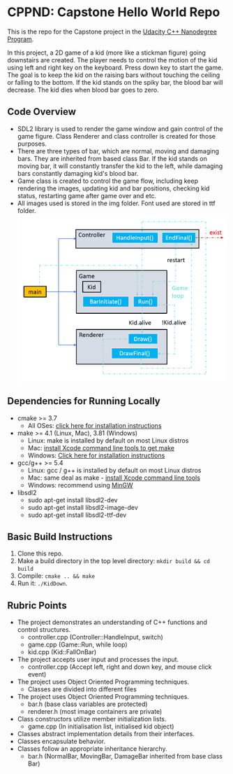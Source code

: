 # CPPND: Capstone Hello World Repo

This is the repo for the Capstone project in the [Udacity C++ Nanodegree Program](https://www.udacity.com/course/c-plus-plus-nanodegree--nd213).

In this project, a 2D game of a kid (more like a stickman figure) going downstairs are created. The player needs to control the motion of the kid using left and right key on the keyboard. Press down key to start the game. The goal is to keep the kid on the raising bars without touching the ceiling or falling to the bottom. If the kid stands on the spiky bar, the blood bar will decrease. The kid dies when blood bar goes to zero.



## Code Overview
* SDL2 library is used to render the game window and gain control of the game figure. Class Renderer and class controller is created for those purposes.
* There are three types of bar, which are normal, moving and damaging bars. They are inherited from based class Bar. If the kid stands on moving bar, it will constantly transfer the kid to the left, while damaging bars constantly damaging kid's blood bar.
* Game class is created to control the game flow, including keep rendering the images, updating kid and bar positions, checking kid status, restarting game after game over and etc. 
* All images used is stored in the img folder. Font used are stored in ttf folder.
![Main Code Structure](img/Code&#32;Structure.PNG)

## Dependencies for Running Locally
* cmake >= 3.7
  * All OSes: [click here for installation instructions](https://cmake.org/install/)
* make >= 4.1 (Linux, Mac), 3.81 (Windows)
  * Linux: make is installed by default on most Linux distros
  * Mac: [install Xcode command line tools to get make](https://developer.apple.com/xcode/features/)
  * Windows: [Click here for installation instructions](http://gnuwin32.sourceforge.net/packages/make.htm)
* gcc/g++ >= 5.4
  * Linux: gcc / g++ is installed by default on most Linux distros
  * Mac: same deal as make - [install Xcode command line tools](https://developer.apple.com/xcode/features/)
  * Windows: recommend using [MinGW](http://www.mingw.org/)
* libsdl2
  * sudo apt-get install libsdl2-dev
  * sudo apt-get install libsdl2-image-dev
  * sudo apt-get install libsdl2-ttf-dev

## Basic Build Instructions

1. Clone this repo.
2. Make a build directory in the top level directory: `mkdir build && cd build`
3. Compile: `cmake .. && make`
4. Run it: `./KidDown`.

## Rubric Points
* The project demonstrates an understanding of C++ functions and control structures.
  * controller.cpp (Controller::HandleInput, switch)
  * game.cpp (Game::Run, while loop)
  * kid.cpp (Kid::FallOnBar)
* The project accepts user input and processes the input.
  * controller.cpp (Accept left, right and down key, and mouse click event)
* The project uses Object Oriented Programming techniques.
  * Classes are divided into different files
* The project uses Object Oriented Programming techniques.
  * bar.h (base class variables are protected)
  * renderer.h (most image containers are private)
* Class constructors utilize member initialization lists.
  * game.cpp (In initialisation list, initialised kid object)
* Classes abstract implementation details from their interfaces.
* Classes encapsulate behavior.
* Classes follow an appropriate inheritance hierarchy.
  * bar.h (NormalBar, MovingBar, DamageBar inherited from base class Bar)
